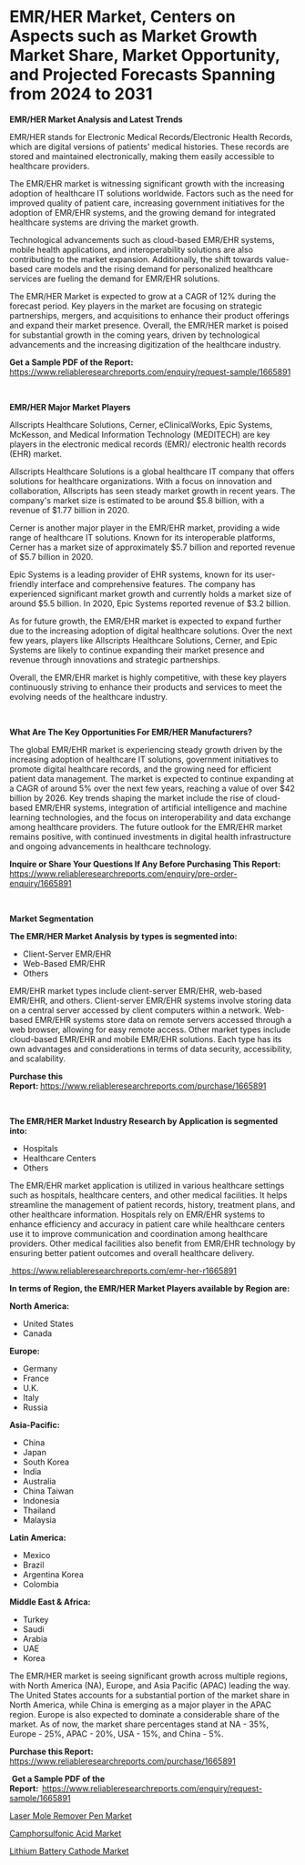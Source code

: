 <p><h1>EMR/HER Market, Centers on Aspects such as Market Growth Market Share, Market Opportunity, and Projected Forecasts Spanning from 2024 to 2031</h1></p><p><strong>EMR/HER Market Analysis and Latest Trends</strong></p>
<p><p>EMR/HER stands for Electronic Medical Records/Electronic Health Records, which are digital versions of patients' medical histories. These records are stored and maintained electronically, making them easily accessible to healthcare providers.</p><p>The EMR/EHR market is witnessing significant growth with the increasing adoption of healthcare IT solutions worldwide. Factors such as the need for improved quality of patient care, increasing government initiatives for the adoption of EMR/EHR systems, and the growing demand for integrated healthcare systems are driving the market growth.</p><p>Technological advancements such as cloud-based EMR/EHR systems, mobile health applications, and interoperability solutions are also contributing to the market expansion. Additionally, the shift towards value-based care models and the rising demand for personalized healthcare services are fueling the demand for EMR/EHR solutions.</p><p>The EMR/HER Market is expected to grow at a CAGR of 12% during the forecast period. Key players in the market are focusing on strategic partnerships, mergers, and acquisitions to enhance their product offerings and expand their market presence. Overall, the EMR/HER market is poised for substantial growth in the coming years, driven by technological advancements and the increasing digitization of the healthcare industry.</p></p>
<p><strong>Get a Sample PDF of the Report:&nbsp;</strong> <a href="https://www.reliableresearchreports.com/enquiry/request-sample/1665891">https://www.reliableresearchreports.com/enquiry/request-sample/1665891</a></p>
<p>&nbsp;</p>
<p><strong>EMR/HER Major Market Players</strong></p>
<p><p>Allscripts Healthcare Solutions, Cerner, eClinicalWorks, Epic Systems, McKesson, and Medical Information Technology (MEDITECH) are key players in the electronic medical records (EMR)/ electronic health records (EHR) market.</p><p>Allscripts Healthcare Solutions is a global healthcare IT company that offers solutions for healthcare organizations. With a focus on innovation and collaboration, Allscripts has seen steady market growth in recent years. The company's market size is estimated to be around $5.8 billion, with a revenue of $1.77 billion in 2020.</p><p>Cerner is another major player in the EMR/EHR market, providing a wide range of healthcare IT solutions. Known for its interoperable platforms, Cerner has a market size of approximately $5.7 billion and reported revenue of $5.7 billion in 2020.</p><p>Epic Systems is a leading provider of EHR systems, known for its user-friendly interface and comprehensive features. The company has experienced significant market growth and currently holds a market size of around $5.5 billion. In 2020, Epic Systems reported revenue of $3.2 billion.</p><p>As for future growth, the EMR/EHR market is expected to expand further due to the increasing adoption of digital healthcare solutions. Over the next few years, players like Allscripts Healthcare Solutions, Cerner, and Epic Systems are likely to continue expanding their market presence and revenue through innovations and strategic partnerships.</p><p>Overall, the EMR/EHR market is highly competitive, with these key players continuously striving to enhance their products and services to meet the evolving needs of the healthcare industry.</p></p>
<p>&nbsp;</p>
<p><strong>What Are The Key Opportunities For EMR/HER Manufacturers?</strong></p>
<p><p>The global EMR/EHR market is experiencing steady growth driven by the increasing adoption of healthcare IT solutions, government initiatives to promote digital healthcare records, and the growing need for efficient patient data management. The market is expected to continue expanding at a CAGR of around 5% over the next few years, reaching a value of over $42 billion by 2026. Key trends shaping the market include the rise of cloud-based EMR/EHR systems, integration of artificial intelligence and machine learning technologies, and the focus on interoperability and data exchange among healthcare providers. The future outlook for the EMR/EHR market remains positive, with continued investments in digital health infrastructure and ongoing advancements in healthcare technology.</p></p>
<p><strong>Inquire or Share Your Questions If Any Before Purchasing This Report:</strong> <a href="https://www.reliableresearchreports.com/enquiry/pre-order-enquiry/1665891">https://www.reliableresearchreports.com/enquiry/pre-order-enquiry/1665891</a></p>
<p>&nbsp;</p>
<p><strong>Market Segmentation</strong></p>
<p><strong>The EMR/HER Market Analysis by types is segmented into:</strong></p>
<p><ul><li>Client-Server EMR/EHR</li><li>Web-Based EMR/EHR</li><li>Others</li></ul></p>
<p><p>EMR/EHR market types include client-server EMR/EHR, web-based EMR/EHR, and others. Client-server EMR/EHR systems involve storing data on a central server accessed by client computers within a network. Web-based EMR/EHR systems store data on remote servers accessed through a web browser, allowing for easy remote access. Other market types include cloud-based EMR/EHR and mobile EMR/EHR solutions. Each type has its own advantages and considerations in terms of data security, accessibility, and scalability.</p></p>
<p><strong>Purchase this Report:&nbsp;</strong><a href="https://www.reliableresearchreports.com/purchase/1665891">https://www.reliableresearchreports.com/purchase/1665891</a></p>
<p>&nbsp;</p>
<p><strong>The EMR/HER Market Industry Research by Application is segmented into:</strong></p>
<p><ul><li>Hospitals</li><li>Healthcare Centers</li><li>Others</li></ul></p>
<p><p>The EMR/EHR market application is utilized in various healthcare settings such as hospitals, healthcare centers, and other medical facilities. It helps streamline the management of patient records, history, treatment plans, and other healthcare information. Hospitals rely on EMR/EHR systems to enhance efficiency and accuracy in patient care while healthcare centers use it to improve communication and coordination among healthcare providers. Other medical facilities also benefit from EMR/EHR technology by ensuring better patient outcomes and overall healthcare delivery.</p></p>
<p><a href="https://www.reliableresearchreports.com/emr-her-r1665891">&nbsp;https://www.reliableresearchreports.com/emr-her-r1665891</a></p>
<p><strong>In terms of Region, the EMR/HER Market Players available by Region are:</strong></p>
<p>
    <p> <strong> North America: </strong>
        <ul>
            <li>United States</li>
            <li>Canada</li>
        </ul>
        </p> 
    <p> <strong> Europe: </strong>
        <ul>
            <li>Germany</li>
            <li>France</li>
            <li>U.K.</li>
            <li>Italy</li>
            <li>Russia</li>
        </ul>
        </p> 
    <p> <strong> Asia-Pacific: </strong>
        <ul>
            <li>China</li>
            <li>Japan</li>
            <li>South Korea</li>
            <li>India</li>
            <li>Australia</li>
            <li>China Taiwan</li>
            <li>Indonesia</li>
            <li>Thailand</li>
            <li>Malaysia</li>
        </ul>
        </p> 
    <p> <strong> Latin America: </strong>
        <ul>
            <li>Mexico</li>
            <li>Brazil</li>
            <li>Argentina Korea</li>
            <li>Colombia</li>
        </ul>
        </p> 
    <p> <strong> Middle East & Africa: </strong>
        <ul>
            <li>Turkey</li>
            <li>Saudi</li>
            <li>Arabia</li>
            <li>UAE</li>
            <li>Korea</li>
        </ul>
    </p>
    </p>
<p><p>The EMR/HER market is seeing significant growth across multiple regions, with North America (NA), Europe, and Asia Pacific (APAC) leading the way. The United States accounts for a substantial portion of the market share in North America, while China is emerging as a major player in the APAC region. Europe is also expected to dominate a considerable share of the market. As of now, the market share percentages stand at NA - 35%, Europe - 25%, APAC - 20%, USA - 15%, and China - 5%.</p></p>
<p><strong>Purchase this Report: </strong><a href="https://www.reliableresearchreports.com/purchase/1665891">https://www.reliableresearchreports.com/purchase/1665891</a></p>
<p>&nbsp;<strong>Get a Sample PDF of the Report:&nbsp;&nbsp;</strong><a href="https://www.reliableresearchreports.com/enquiry/request-sample/1665891">https://www.reliableresearchreports.com/enquiry/request-sample/1665891</a></p>
<p><strong></strong></p>
<p><p><a href="https://www.linkedin.com/pulse/laser-mole-remover-pen-market-size-cagr-trends-2024-2030-synxe?trackingId=Ufrbd90YhyL%2FinndXBOMzw%3D%3D">Laser Mole Remover Pen Market</a></p><p><a href="https://www.linkedin.com/pulse/camphorsulfonic-acid-market-research-report-provides-lgh0e?trackingId=jGGqTSqP6Pinqc9fLqbocw%3D%3D">Camphorsulfonic Acid Market</a></p><p><a href="https://www.linkedin.com/pulse/lithium-battery-cathode-market-key-successful-business-sheef?trackingId=jmftTA31MxqMRu%2FeBigVZw%3D%3D">Lithium Battery Cathode Market</a></p></p>
